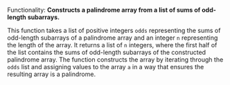 Functionality: **Constructs a palindrome array from a list of sums of odd-length subarrays.**

This function takes a list of positive integers `odds` representing the sums of odd-length subarrays of a palindrome array and an integer `n` representing the length of the array. It returns a list of `n` integers, where the first half of the list contains the sums of odd-length subarrays of the constructed palindrome array. The function constructs the array by iterating through the `odds` list and assigning values to the array `a` in a way that ensures the resulting array is a palindrome.